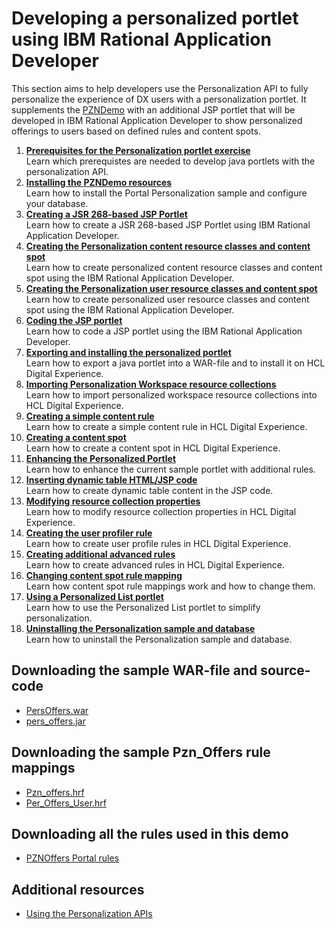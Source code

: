 # Developing a personalized portlet using IBM Rational Application Developer

This section aims to help developers use the Personalization API to fully personalize the experience of DX users with a personalization portlet.
It supplements the [PZNDemo](../demo/index.md) with an additional JSP portlet that will be developed in IBM Rational Application Developer to show personalized offerings to users based on defined rules and content spots.  

1. **[Prerequisites for the Personalization portlet exercise](./pzn_demoprereq.md)**  
Learn which prerequistes are needed to develop java portlets with the personalization API.  
2. **[Installing the PZNDemo resources](./pzn_demoinstall.md)**  
Learn how to install the Portal Personalization sample and configure your database.  
3. **[Creating a JSR 268-based JSP Portlet](./pzn_demo_create_jsp_rad.md)**  
Learn how to create a JSR 268-based JSP Portlet using IBM Rational Application Developer.  
4. **[Creating the Personalization content resource classes and content spot](./pzn_demo_create_pzn_content_resources.md)**  
Learn how to create personalized content resource classes and content spot using the IBM Rational Application Developer.  
5. **[Creating the Personalization user resource classes and content spot](./pzn_demo_create_pzn_user_resources.md)**  
Learn how to create personalized user resource classes and content spot using the IBM Rational Application Developer.  
6. **[Coding the JSP portlet](./pzn_demo_finish_coding_portlet_jsp.md)**  
Learn how to code a JSP portlet using the IBM Rational Application Developer.  
7. **[Exporting and installing the personalized portlet](./pzn_demo_export_war_install_portlet.md)**  
Learn how to export a java portlet into a WAR-file and to install it on HCL Digital Experience.  
8. **[Importing Personalization Workspace resource collections](./pzn_demo_import_resource_collections.md)**  
Learn how to import personalized workspace resource collections into HCL Digital Experience.  
9. **[Creating a simple content rule](./pzn_demo_create_simple_content_rule.md)**  
Learn how to create a simple content rule in HCL Digital Experience.  
10. **[Creating a content spot](./pzn_demo_create_content_spot.md)**  
Learn how to create a content spot in HCL Digital Experience.  
11. **[Enhancing the Personalized Portlet](./pzn_demo_enhance_personalized_portlet.md)**  
Learn how to enhance the current sample portlet with additional rules.  
12. **[Inserting dynamic table HTML/JSP code](./pzn_demo_insert_dynamic_table_code.md)**  
Learn how to create dynamic table content in the JSP code.  
13. **[Modifying resource collection properties](./pzn_demo_modify_resource_collection_properties.md)**  
Learn how to modify resource collection properties in HCL Digital Experience.  
14. **[Creating the user profiler rule](./pzn_demo_create_user_profiler_rule.md)**  
Learn how to create user profile rules in HCL Digital Experience.  
15. **[Creating additional advanced rules](./pzn_demo_create_additional_advanced_rules.md)**  
Learn how to create advanced rules in HCL Digital Experience.
16. **[Changing content spot rule mapping](./pzn_demo_change_content_spot_rule_mapping.md)**  
Learn how content spot rule mappings work and how to change them.  
17. **[Using a Personalized List portlet](./pzn_demo_list_portlet.md)**  
Learn how to use the Personalized List portlet to simplify personalization.  
18. **[Uninstalling the Personalization sample and database](./pzn_demouninstall.md)**  
Learn how to uninstall the Personalization sample and database.  

## Downloading the sample WAR-file and source-code

- [PersOffers.war](../download/PersOffers.war)  
- [pers_offers.jar](../download/pers_offers.jar)  

## Downloading the sample Pzn_Offers rule mappings

- [Pzn_offers.hrf](../download/Pzn_offers.hrf)  
- [Per_Offers_User.hrf](../download/Per_Offers_User.hrf)  

## Downloading all the rules used in this demo  

- [PZNOffers Portal rules](../download/Portal_rules_PznOffers.zip)  

## Additional resources

- [Using the Personalization APIs](../../pzn_programming_ref/using_apis/index.html?h=personalization+api)  

